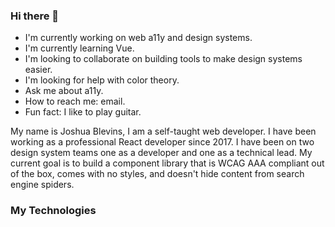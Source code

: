 ### Hi there 👋

- I'm currently working on web a11y and design systems.
- I'm currently learning Vue.
- I'm looking to collaborate on building tools to make design systems easier.
- I'm looking for help with color theory.
- Ask me about a11y.
- How to reach me: email.
- Fun fact: I like to play guitar.

My name is Joshua Blevins, I am a self-taught web developer. I have been working as a professional React developer since 2017. I have been on two design system teams one as a developer and one as a technical lead. My current goal is to build a component library that is WCAG AAA compliant out of the box, comes with no styles, and doesn't hide content from search engine spiders.

### My Technologies



<!-- [website]: -->
<!-- [twitter]:  -->

<!-- [Courses]: -->
<!-- [Blog]:  -->

[wgac]: https://www.w3.org/WAI/standards-guidelines/wcag/
[Javascript]: https://www.javascript.com/
[Typescript]: https://www.typescriptlang.org/
[Webpack]: https://webpack.js.org/
[Rollup]: https://www.rollupjs.org/guide/en/
[React]: https://reactjs.org/
[Redux]: https://redux.js.org/
[Vue]: https://vuejs.org/
[Angular]: https://angular.io/
[Express]: http://expressjs.com/
[Mongo]: https://www.mongodb.com/
[MySQL]: https://www.mysql.com/
[Postgres]: https://www.postgresql.org/
[Mongoose ODM]: https://mongoosejs.com/
[Gatsby]: https://www.gatsbyjs.com/
[Go]: https://golang.org/
[Ent]: https://entgo.io/
[Git]: https://git-scm.com/
